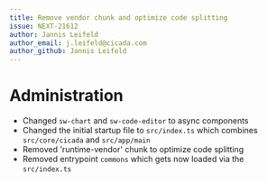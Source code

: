 ```yaml
---
title: Remove vendor chunk and optimize code splitting
issue: NEXT-21612
author: Jannis Leifeld
author_email: j.leifeld@cicada.com
author_github: Jannis Leifeld
---
```

# Administration
* Changed `sw-chart` and `sw-code-editor` to async components
* Changed the initial startup file to `src/index.ts` which combines `src/core/cicada` and `src/app/main`
* Removed 'runtime-vendor' chunk to optimize code splitting
* Removed entrypoint `commons` which gets now loaded via the `src/index.ts`
